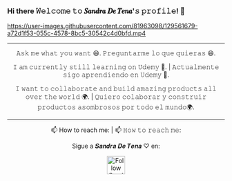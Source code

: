 ### Hi there 𝚆𝚎𝚕𝚌𝚘𝚖𝚎 𝚝𝚘 𝑺𝒂𝒏𝒅𝒓𝒂 𝑫𝒆 𝑻𝒆𝒏𝒂'𝚜 𝚙𝚛𝚘𝚏𝚒𝚕𝚎! 👋

https://user-images.githubusercontent.com/81963098/129561679-a72d1f53-055c-4578-8bc5-30542c4d0bfd.mp4

-----------------------------------------------------------------------------------------------------------------------------------------------------------------------------
<div align = "center">

𝙰𝚜𝚔 𝚖𝚎 𝚠𝚑𝚊𝚝 𝚢𝚘𝚞 𝚠𝚊𝚗𝚝 😄.
𝙿𝚛𝚎𝚐𝚞𝚗𝚝𝚊𝚛𝚖𝚎 𝚕𝚘 𝚚𝚞𝚎 𝚚𝚞𝚒𝚎𝚛𝚊𝚜 😄.

𝙸 𝚊𝚖 𝚌𝚞𝚛𝚛𝚎𝚗𝚝𝚕𝚢 𝚜𝚝𝚒𝚕𝚕 𝚕𝚎𝚊𝚛𝚗𝚒𝚗𝚐 𝚘𝚗 𝚄𝚍𝚎𝚖𝚢 🏤. |
𝙰𝚌𝚝𝚞𝚊𝚕𝚖𝚎𝚗𝚝𝚎 𝚜𝚒𝚐𝚘 𝚊𝚙𝚛𝚎𝚗𝚍𝚒𝚎𝚗𝚍𝚘 𝚎𝚗 𝚄𝚍𝚎𝚖𝚢 🏤. 

𝙸 𝚠𝚊𝚗𝚝 𝚝𝚘 𝚌𝚘𝚕𝚕𝚊𝚋𝚘𝚛𝚊𝚝𝚎 𝚊𝚗𝚍 𝚋𝚞𝚒𝚕𝚍 𝚊𝚖𝚊𝚣𝚒𝚗𝚐 𝚙𝚛𝚘𝚍𝚞𝚌𝚝𝚜 𝚊𝚕𝚕 𝚘𝚟𝚎𝚛 𝚝𝚑𝚎 𝚠𝚘𝚛𝚕𝚍 🌍. |
𝚀𝚞𝚒𝚎𝚛𝚘 𝚌𝚘𝚕𝚊𝚋𝚘𝚛𝚊𝚛 𝚢 𝚌𝚘𝚗𝚜𝚝𝚛𝚞𝚒𝚛 𝚙𝚛𝚘𝚍𝚞𝚌𝚝𝚘𝚜 𝚊𝚜𝚘𝚖𝚋𝚛𝚘𝚜𝚘𝚜 𝚙𝚘𝚛 𝚝𝚘𝚍𝚘 𝚎𝚕 𝚖𝚞𝚗𝚍𝚘🌍. 

 </div>
 
---------------------------------------------------------------------------------------------------------------------------------------------------------------------------

<div align = "center">

 📫 How to reach me: | 📫 𝙷𝚘𝚠 𝚝𝚘 𝚛𝚎𝚊𝚌𝚑 𝚖𝚎:

Sigue a  𝑺𝒂𝒏𝒅𝒓𝒂 𝑫𝒆 𝑻𝒆𝒏𝒂 ♡  en:

<a title="Follow Sandra De Tena" href="https://www.linkedin.com/in/sandradetena/"><img src="https://user-images.githubusercontent.com/81963107/126789749-2308c50d-5b6a-4c51-b3f6-2afa1ff8a4ed.png" alt="Follow Sandra De Tena" width= "42px" height= "42px"></a>    
</div>



<!--
**SandraDeTena/SandraDeTena** is a ✨ _special_ ✨ repository because its `README.md` (this file) appears on your GitHub profile.

Here are some ideas to get you started:

- 🔭 I’m currently working on ...
- 🌱 I’m currently learning ...
- 👯 I’m looking to collaborate on ...
- 🤔 I’m looking for help with ...
- 💬 Ask me about ...
- 📫 How to reach me: ...
- 😄 Pronouns: ...
- ⚡ Fun fact: ...
-->
